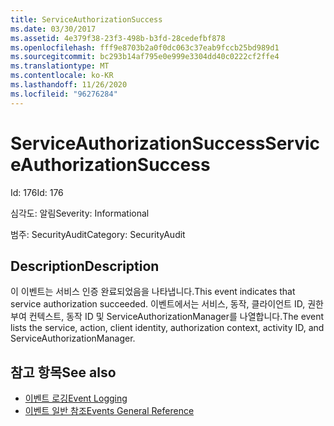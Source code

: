 ```yaml
---
title: ServiceAuthorizationSuccess
ms.date: 03/30/2017
ms.assetid: 4e379f38-23f3-498b-b3fd-28cedefbf878
ms.openlocfilehash: fff9e8703b2a0f0dc063c37eab9fccb25bd989d1
ms.sourcegitcommit: bc293b14af795e0e999e3304dd40c0222cf2ffe4
ms.translationtype: MT
ms.contentlocale: ko-KR
ms.lasthandoff: 11/26/2020
ms.locfileid: "96276284"
---
```

# <a name="serviceauthorizationsuccess"></a><span data-ttu-id="22e29-102">ServiceAuthorizationSuccess</span><span class="sxs-lookup"><span data-stu-id="22e29-102">ServiceAuthorizationSuccess</span></span>

<span data-ttu-id="22e29-103">Id: 176</span><span class="sxs-lookup"><span data-stu-id="22e29-103">Id: 176</span></span>  
  
 <span data-ttu-id="22e29-104">심각도: 알림</span><span class="sxs-lookup"><span data-stu-id="22e29-104">Severity: Informational</span></span>  
  
 <span data-ttu-id="22e29-105">범주: SecurityAudit</span><span class="sxs-lookup"><span data-stu-id="22e29-105">Category: SecurityAudit</span></span>  
  
## <a name="description"></a><span data-ttu-id="22e29-106">Description</span><span class="sxs-lookup"><span data-stu-id="22e29-106">Description</span></span>  

 <span data-ttu-id="22e29-107">이 이벤트는 서비스 인증 완료되었음을 나타냅니다.</span><span class="sxs-lookup"><span data-stu-id="22e29-107">This event indicates that service authorization succeeded.</span></span> <span data-ttu-id="22e29-108">이벤트에서는 서비스, 동작, 클라이언트 ID, 권한 부여 컨텍스트, 동작 ID 및 ServiceAuthorizationManager를 나열합니다.</span><span class="sxs-lookup"><span data-stu-id="22e29-108">The event lists the service, action, client identity, authorization context, activity ID, and ServiceAuthorizationManager.</span></span>  
  
## <a name="see-also"></a><span data-ttu-id="22e29-109">참고 항목</span><span class="sxs-lookup"><span data-stu-id="22e29-109">See also</span></span>

- [<span data-ttu-id="22e29-110">이벤트 로깅</span><span class="sxs-lookup"><span data-stu-id="22e29-110">Event Logging</span></span>](index.md)
- [<span data-ttu-id="22e29-111">이벤트 일반 참조</span><span class="sxs-lookup"><span data-stu-id="22e29-111">Events General Reference</span></span>](events-general-reference.md)
